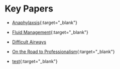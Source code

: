 # Key Papers

* [Anaphylaxsis](/pdfs/Anaphylaxis_Review.pdf){:target="_blank"}

* [Fluid Management](/pdfs/FluidManagementReview.pdf){:target="_blank"}

* [Difficult Airways](pdfs/difficult_airway.pdf)

* [On the Road to Professionalism](pdfs/Professionalism.pdf){:target="_blank"}

* [test](https://anesthesia.dev/students/pdfs/Professionalism.pdf){:target="_blank"}